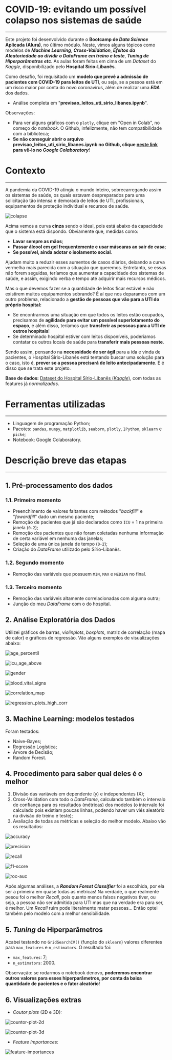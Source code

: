 # COVID-19: evitando um possível colapso nos sistemas de saúde
---
Este projeto foi desenvolvido durante o **Bootcamp de *Data Science* Aplicada (Alura)**, no último módulo. Neste, vimos alguns tópicos como modelos de ***Machine Learning***, ***Cross-Validation***, ***Efeitos da Aleatoriedade ao dividir o DataFrame em treino e teste***, ***Tuning de Hiperparâmetros*** ***etc***. As aulas foram feitas em cima de um *Dataset* do *Kaggle*, disponibilizado pelo **Hospital Sírio-Libanês**.

Como desafio, foi requisitado um **modelo que prevê a admissão de pacientes com COVID-19 para leitos de UTI**, ou seja, se a pessoa está em um risco maior por conta do novo coronavírus, além de realizar uma ***EDA*** dos dados.

- Análise completa em "**previsao_leitos_uti_sirio_libanes.ipynb**".

Observações: 
- Para ver alguns gráficos com o `plotly`, clique em "Open in Colab", no começo do *notebook*. O Github, infelizmente, não tem compatibilidade com a biblioteca;
- **Se não conseguir abrir o arquivo previsao_leitos_uti_sirio_libanes.ipynb no Github, clique [neste link](https://colab.research.google.com/drive/1eHH8oDotwUbIRp3WBx0eDkuCWV2QIzib?usp=sharing) para vê-lo no *Google Colaboratory***!

# Contexto
---
A pandemia da COVID-19 atingiu o mundo inteiro, sobrecarregando assim os sistemas de saúde, os quais estavam despreparados para uma solicitação tão intensa e demorada de leitos de UTI, profissionais, equipamentos de proteção individual e recursos de saúde.

![colapse](/img/colapse.jpg)

Acima vemos a curva **cinza** sendo o ideal, pois está abaixo da capacidade que o sistema está dispondo. Obviamente que, medidas como:

- **Lavar sempre as mãos**;
- **Passar álcool em gel frequentemente e usar máscaras ao sair de casa**;
- **Se possível, ainda adotar o isolamento social**.

Ajudam muito a reduzir esses aumentos de casos diários, deixando a curva vermelha mais parecida com a situação que queremos. Entretanto, se essas não forem seguidas, teríamos que aumentar a capacidade dos sistemas de saúde, e assim, exigindo verba e tempo até adquirir mais recursos médicos.

Mas o que devemos fazer se a quantidade de leitos ficar estável e não existirem muitos equipamentos sobrando? É aí que nos deparamos com um outro problema, relacionado a **gestão de pessoas que vão para a UTI do próprio hospital:**

- Se encontrarmos uma situação em que todos os leitos estão ocupados, precisamos de **agilidade para evitar um possível superlotamento do espaço**, e além disso, teríamos que **transferir as pessoas para a UTI de outros hospitais**!
- Se determinado hospital estiver com leitos disponíveis, poderíamos contatar os outros locais de saúde para **transferir mais pessoas neste**.

Sendo assim, pensando na **necessidade de ser ágil** para a ida e vinda de pacientes, o Hospital Sírio-Libanês está tentando buscar uma solução para o caso, isto é, **prever se a pessoa precisará de leito antecipadamente**. E é disso que se trata este projeto.

**Base de dados:** [Dataset do Hospital Sírio-Libanês (*Kaggle*)](https://www.kaggle.com/S%C3%ADrio-Libanes/covid19), com todas as features já *normalizadas*.

# Ferramentas utilizadas
---
- Linguagem de programação Python;
- Pacotes: `pandas`, `numpy`, `matplotlib`, `seaborn`, `plotly`, `IPython`, `sklearn` e `picke`;
- Notebook: Google Colaboratory.

# Descrição breve das etapas
---
## 1. Pré-processamento dos dados

### 1.1. Primeiro momento
- Preenchimento de valores faltantes com métodos "*backfill*" e "*fowardfill*" dado um mesmo paciente;
- Remoção de pacientes que já são declarados como `ICU` = 1 na primeira janela (`0-2`);
- Remoção dos pacientes que não foram coletadas nenhuma informação de certa variável em nenhuma das janelas;
- Seleção de uma única janela de tempo (`0-2`);
- Criação do *DataFrame* utilizado pelo Sírio-Libanês.

### 1.2. Segundo momento
- Remoção das variáveis que possuem `MIN`, `MAX` e `MEDIAN` no final.

### 1.3. Terceiro momento
- Remoção das variáveis altamente correlacionadas com alguma outra;
- Junção do meu *DataFrame* com o do hospital.

## 2. Análise Exploratória dos Dados
Utilizei gráficos de barras, *violinplots*, *boxplots*, matriz de correlação (mapa de calor) e gráficos de regressão. Vão alguns exemplos de visualizações abaixo:

![age_percentil](/img/age_percentil.png)

![icu_age_above](/img/icu_age_above.png)

![gender](/img/gender.png)

![blood_vital_signs](/img/blood_vital_signs.png)

![correlation_map](/img/correlation_map.png)

![regression_plots_high_corr](/img/regression_plots_high_corr.png)

## 3. Machine Learning: modelos testados
Foram testados:
- Naive-Bayes;
- Regressão Logística;
- Árvore de Decisão;
- Random Forest.

## 4. Procedimento para saber qual deles é o melhor
1. Divisão das variáveis em dependente (y) e independentes (X);
2. Cross-Validation com todo o *DataFrame*, calculando também o intervalo de confiança para os resultados (métricas) dos modelos (o intervalo foi calculado pois existiam poucas linhas, podendo haver um viés aleatório na divisão de treino e teste);
3. Avaliação de todas as métricas e seleção do melhor modelo. Abaixo vão os resultados:

![accuracy](/img/accuracy.png)

![precision](/img/precision.png)

![recall](/img/recall.png)

![f1-score](/img/f1-score.png)

![roc-auc](/img/roc-auc.png)

Após algumas análises, a ***Random Forest Classifier*** foi a escolhida, por ela ser a primeira em quase todas as métricas! Na verdade, o que realmente pesou foi o melhor *Recall*, pois quanto menos falsos negativos tiver, ou seja, a pessoa não ser admitida para UTI mas que na verdade era para ser, é melhor. Um *Recall* ruim pode literalmente matar pessoas... Então optei também pelo modelo com a melhor sensibilidade.

## 5. *Tuning* de Hiperparâmetros
Acabei testando no `GridSearchCV()` (função do `sklearn`) valores diferentes para `max_features` e `n_estimators`. O resultado foi:

- `max_features`: 7;
- `n_estimators`: 2000.

Observação: se rodarmos o notebook denovo, **poderemos encontrar outros valores para esses hiperparâmetros, por conta da baixa quantidade de pacientes e o fator aleatório**!

## 6. Visualizações extras

- *Coutor plots* (2D e 3D):

![countor-plot-2d](/img/countor-plot-2d.png)

![countor-plot-3d](/img/countor-plot-3d.png)

- *Feature Importances*:

![feature-importances](/img/feature-importances.png)
